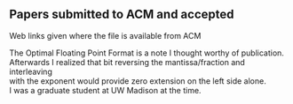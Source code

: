 ## Papers submitted to ACM and accepted  
Web links given where the file is available from ACM  

The Optimal Floating Point Format is a note I thought worthy of publication.  
Afterwards I realized that bit reversing the mantissa/fraction and interleaving  
with the exponent would provide zero extension on the left side alone.  
I was a graduate student at UW Madison at the time.  

